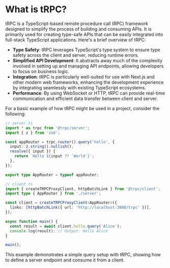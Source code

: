 # What is tRPC?

tRPC is a TypeScript-based remote procedure call (RPC) framework designed to simplify the process of building and consuming APIs. It is primarily used for creating type-safe APIs that can be easily integrated into full-stack TypeScript applications. Here's a brief overview of tRPC:

- **Type Safety**: tRPC leverages TypeScript's type system to ensure type safety across the client and server, reducing runtime errors.
- **Simplified API Development**: It abstracts away much of the complexity involved in setting up and managing API endpoints, allowing developers to focus on business logic.
- **Integration**: tRPC is particularly well-suited for use with Next.js and other modern web frameworks, enhancing the development experience by integrating seamlessly with existing TypeScript ecosystems.
- **Performance**: By using WebSocket or HTTP, tRPC can provide real-time communication and efficient data transfer between client and server.

For a basic example of how tRPC might be used in a project, consider the following:

```typescript
// server.ts
import * as trpc from '@trpc/server';
import { z } from 'zod';

const appRouter = trpc.router().query('hello', {
  input: z.string().nullish(),
  resolve({ input }) {
    return `Hello ${input ?? 'World'}`;
  },
});

export type AppRouter = typeof appRouter;

// client.ts
import { createTRPCProxyClient, httpBatchLink } from '@trpc/client';
import type { AppRouter } from './server';

const client = createTRPCProxyClient<AppRouter>({
  links: [httpBatchLink({ url: 'http://localhost:3000/trpc' })],
});

async function main() {
  const result = await client.hello.query('Alice');
  console.log(result); // Output: Hello Alice
}

main();
```

This example demonstrates a simple query setup with tRPC, showing how to define a server endpoint and consume it from a client.

